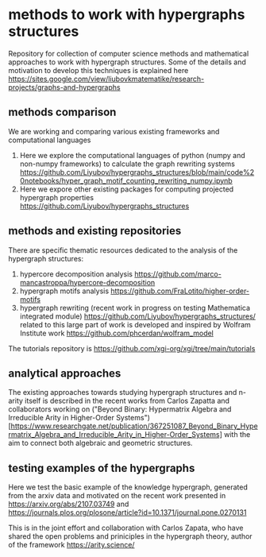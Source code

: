 # methods to work with hypergraphs structures
Repository for collection of computer science methods and mathematical approaches to work with hypergraph structures.
Some of the details and motivation to develop this techniques is explained here https://sites.google.com/view/liubovkmatematike/research-projects/graphs-and-hypergraphs


## methods comparison 
We are working and comparing various existing frameworks and computational languages 

1. Here we explore the computational languages of python (numpy and non-numpy frameworks) to calculate the graph rewriting systems  https://github.com/Liyubov/hypergraphs_structures/blob/main/code%20notebooks/hyper_graph_motif_counting_rewriting_numpy.ipynb
2. Here we expore other existing packages for computing projected hypergraph properties https://github.com/Liyubov/hypergraphs_structures 

## methods and existing repositories 


There are specific thematic resources dedicated to the analysis of the hypergraph structures:

1. hypercore decomposition analysis https://github.com/marco-mancastroppa/hypercore-decomposition
2. hypergraph motifs analysis https://github.com/FraLotito/higher-order-motifs
3. hypergraph rewriting (recent work in progress on testing Mathematica integrated module) https://github.com/Liyubov/hypergraphs_structures/
   related to this large part of work is developed and inspired by Wolfram Institute work 
https://github.com/phcerdan/wolfram_model


The tutorials repository is https://github.com/xgi-org/xgi/tree/main/tutorials 

## analytical approaches 
The existing approaches towards studying hypergraph structures and n-arity itself is described in the recent works from Carlos Zapatta and collaborators working on ("Beyond Binary: Hypermatrix Algebra and Irreducible Arity in Higher-Order Systems")[https://www.researchgate.net/publication/367251087_Beyond_Binary_Hypermatrix_Algebra_and_Irreducible_Arity_in_Higher-Order_Systems] with the aim to connect both algebraic and geometric structures. 


## testing examples of the hypergraphs 

Here we test the basic example of the knowledge hypergraph, generated from the arxiv data and motivated on the recent work presented in https://arxiv.org/abs/2107.03749 and https://journals.plos.org/plosone/article?id=10.1371/journal.pone.0270131


This is in the joint effort and collaboration with Carlos Zapata, who have shared the open problems and priniciples in the hypergraph theory, author of the framework https://arity.science/ 
